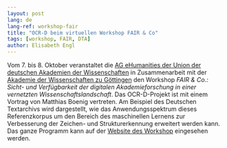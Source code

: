 ```yaml
---
layout: post
lang: de
lang-ref: workshop-fair
title: "OCR-D beim virtuellen Workshop FAIR & Co"
tags: [workshop, FAIR, DTA]
author: Elisabeth Engl
---
```


Vom 7. bis 8. Oktober veranstaltet die [AG eHumanities der Union der deutschen Akademien der Wissenschaften](https://www.akademienunion.de/arbeitsgruppen/ehumanities/ag-ehumanities/)
in Zusammenarbeit mit der [Akademie der Wissenschaften zu Göttingen](https://adw-goe.de/index.php?id=2)
den Workshop *FAIR & Co.: Sicht- und Verfügbarkeit der digitalen Akademieforschung in einer vernetzten Wissenschaftslandschaft*.
Das OCR-D-Projekt ist mit einem Vortrag von Matthias Boenig vertreten. Am Beispiel des
Deutschen Textarchivs wird dargestellt, wie das Anwendungsspektrum dieses Referenzkorpus um den Bereich
des maschinellen Lernens zur Verbesserung der Zeichen- und Strukturerkennung erweitert
werden kann. Das ganze Programm kann auf der [Website des Workshop](https://workshop.adw-goe.de/programm/)
eingesehen werden.
